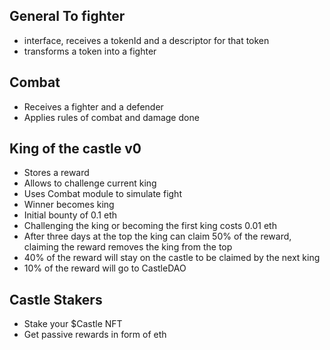 ## General To fighter
- interface, receives a tokenId and a descriptor for that token
- transforms a token into a fighter

## Combat 
- Receives a fighter and a defender
- Applies rules of combat and damage done

## King of the castle v0
- Stores a reward
- Allows to challenge current king
- Uses Combat module to simulate fight
- Winner becomes king 
- Initial bounty of 0.1 eth 
- Challenging the king or becoming the first king costs 0.01 eth
- After three days at the top the king can claim 50% of the reward, claiming the reward removes the king from the top
- 40% of the reward will stay on the castle to be claimed by the next king
- 10% of the reward will go to CastleDAO


## Castle Stakers
- Stake your $Castle NFT 
- Get passive rewards in form of eth